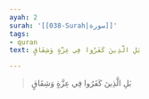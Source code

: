 ```yaml
---
ayah: 2
surah: '[[038-Surah|سورة]]'
tags:
- quran
text: بَلِ الَّذِينَ كَفَرُوا فِي عِزَّةٍ وَشِقَاقٍ

---
```

> بَلِ الَّذِينَ كَفَرُوا فِي عِزَّةٍ وَشِقَاقٍ
